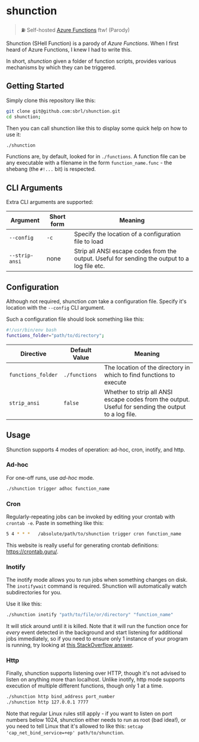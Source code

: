 # shunction

> :fuelpump: Self-hosted [Azure Functions](https://docs.microsoft.com/en-us/azure/azure-functions/) ftw! (Parody)

Shunction (SHell Function) is a parody of _Azure Functions_. When I first heard of Azure Functions, I knew I had to write this.

In short, _shunction_ given a folder of function scripts, provides various mechanisms by which they can be triggered.

## Getting Started
Simply clone this repository like this:

```bash
git clone git@github.com:sbrl/shunction.git
cd shunction;
```

Then you can call shunction like this to display some quick help on how to use it:

```bash
./shunction
```

Functions are, by default, looked for in `./functions`. A function file can be any executable with a filename in the form `function_name.func` - the shebang (the `#!...` bit) is respected.


## CLI Arguments
Extra CLI arguments are supported:

Argument		| Short form	| Meaning
----------------|---------------|--------------------
`--config`		| `-c`			| Specify the location of a configuration file to load
`--strip-ansi`	| none			| Strip all ANSI escape codes from the output. Useful for sending the output to a log file etc.


## Configuration
Although not required, shunction _can_ take a configuration file. Specify it's location with the `--config` CLI argument.

Such a configuration file should look something like this:

```bash
#!/usr/bin/env bash
functions_folder="path/to/directory";
```

Directive			| Default Value	| Meaning
--------------------|---------------|------------------------------------------
`functions_folder`	| `./functions`	| The location of the directory in which to find functions to execute
`strip_ansi`		| `false`		| Whether to strip all ANSI escape codes from the output. Useful for sending the output to a log file.

## Usage
Shunction supports 4 modes of operation: ad-hoc, cron, inotify, and http.

### Ad-hoc
For one-off runs, use _ad-hoc_ mode.

```bash
./shunction trigger adhoc function_name
```

### Cron
Regularly-repeating jobs can be invoked by editing your crontab with `crontab -e`. Paste in something like this:

```bash
5 4 * * *	/absolute/path/to/shunction trigger cron function_name
```

This website is really useful for generating crontab definitions: <https://crontab.guru/>.

<!-- TODO: Add CLI argument to disable colour output and add pipe-to-file example here -->

### Inotify
The inotify mode allows you to run jobs when something changes on disk. The `inotifywait` command is required. Shunction will automatically watch subdirectories for you.

Use it like this:

```bash
./shunction inotify "path/to/file/or/directory" "function_name"
```

It will stick around until it is killed. Note that it will run the function once for _every_ event detected in the background and start listening for additional jobs immediately, so if you need to ensure only 1 instance of your program is running, try looking at [this StackOverflow answer](https://stackoverflow.com/a/1985512/1460422).

### Http
Finally, shunction supports listening over HTTP, though it's not advised to listen on anything more than localhost. Unlike inotify, http mode supports execution of multiple different functions, though only 1 at a time.

```bash
./shunction http bind_address port_number
./shunction http 127.0.0.1 7777
```

Note that regular Linux rules still apply - if you want to listen on port numbers below 1024, shunction either needs to run as root (bad idea!), or you need to tell Linux that it's allowed to like this: `setcap 'cap_net_bind_service=+ep' path/to/shunction`.
